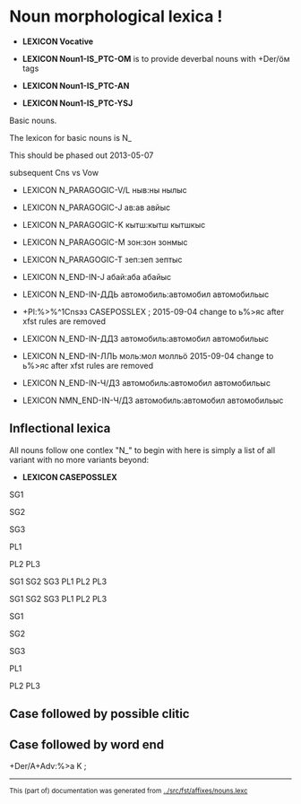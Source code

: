 
# Noun morphological lexica !


* **LEXICON Vocative**

* **LEXICON Noun1-IS_PTC-OM** is to provide deverbal nouns with +Der/ӧм tags

* **LEXICON Noun1-IS_PTC-AN**

* **LEXICON Noun1-IS_PTC-YSJ**








Basic nouns.

The lexicon for basic nouns is N_ 





This should be phased out 2013-05-07









subsequent Cns vs Vow
* LEXICON N_PARAGOGIC-V/L  ныв:ны нылыс


* LEXICON N_PARAGOGIC-J  ав:ав авйыс

* LEXICON N_PARAGOGIC-K  кытш:кытш кытшкыс

* LEXICON N_PARAGOGIC-M  зон:зон зонмыс

* LEXICON N_PARAGOGIC-T  зеп:зеп зептыс

* LEXICON N_END-IN-J  абай:аба абайыс

* LEXICON N_END-IN-ДДЬ  автомобиль:автомобил автомобильыс
* +Pl:%>%^1Cnsэз CASEPOSSLEX ;  2015-09-04 change to ь%>яс after xfst rules are removed

* LEXICON N_END-IN-ДДЗ  автомобиль:автомобил автомобильыс

* LEXICON N_END-IN-ЛЛЬ  моль:мол молльӧ
2015-09-04 change to ь%>яс after xfst rules are removed

* LEXICON N_END-IN-Ч/ДЗ  автомобиль:автомобил автомобильыс
* LEXICON NMN_END-IN-Ч/ДЗ  автомобиль:автомобил автомобильыс
















## Inflectional lexica 


All nouns follow one contlex "N_"
to begin with here is simply a list of all variant
with no more variants beyond:



* **LEXICON CASEPOSSLEX**



SG1

SG2


SG3

PL1


PL2
PL3


SG1
SG2
SG3
PL1
PL2
PL3

SG1
SG2
SG3
PL1
PL2
PL3



SG1

SG2

SG3

PL1

PL2
PL3


## Case followed by possible clitic






















## Case followed by word end




































+Der/A+Adv:%>а K ;






* * *
<small>This (part of) documentation was generated from [../src/fst/affixes/nouns.lexc](http://github.com/giellalt/lang-koi/blob/main/../src/fst/affixes/nouns.lexc)</small>